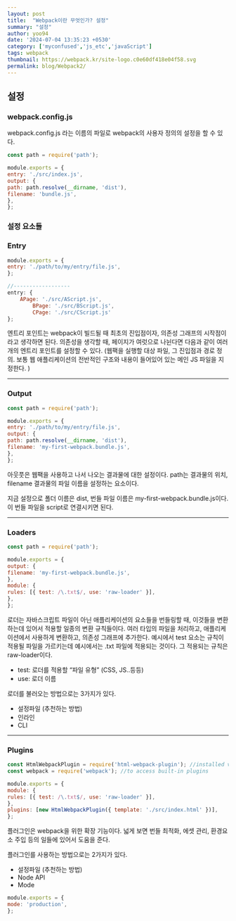 ```yaml
---
layout: post
title:  "Webpack이란 무엇인가? 설정"
summary: "설정"
author: yoo94
date: '2024-07-04 13:35:23 +0530'
category: ['myconfused','js_etc','javaScript']
tags: webpack
thumbnail: https://webpack.kr/site-logo.c0e60df418e04f58.svg
permalink: blog/Webpack2/
---
```

## 설정
### webpack.config.js

webpack.config.js 라는 이름의 파일로 webpack의 사용자 정의의 설정을 할 수 있다.

```js
const path = require('path');

module.exports = {
entry: './src/index.js',
output: {
path: path.resolve(__dirname, 'dist'),
filename: 'bundle.js',
},
};
```

### 설정 요소들

### Entry

```js
module.exports = {
entry: './path/to/my/entry/file.js',
};

//------------------
entry: {
    APage: './src/AScript.js',
        BPage: './src/BScript.js',
        CPage: './src/CScript.js'
};
```
엔트리 포인트는 webpack이 빌드될 때 최초의 진입점이자, 의존성 그래프의 시작점이라고 생각하면 된다. 
의존성을 생각할 때, 페이지가 여럿으로 나뉜다면 다음과 같이 여러 개의 엔트리 포인트를 설정할 수 있다.
(웹팩을 실행할 대상 파일, 그 진입점과 경로 정의. 보통 웹 애플리케이션의 전반적인 구조와 내용이 들어있어 있는 메인 JS 파일을 지정한다.
)

---

### Output
```js
const path = require('path');

module.exports = {
entry: './path/to/my/entry/file.js',
output: {
path: path.resolve(__dirname, 'dist'),
filename: 'my-first-webpack.bundle.js',
},
};

```
아웃풋은 웹팩을 사용하고 나서 나오는 결과물에 대한 설정이다. 
path는 결과물의 위치, filename 결과물의 파일 이름을 설정하는 요소이다. 

지금 설정으로 폴더 이름은 dist, 번들 파일 이름은 my-first-webpack.bundle.js이다. 
이 번들 파일을 script로 연결시키면 된다.

---

### Loaders
```js
const path = require('path');

module.exports = {
output: {
filename: 'my-first-webpack.bundle.js',
},
module: {
rules: [{ test: /\.txt$/, use: 'raw-loader' }],
},
};
```
로더는 자바스크립트 파일이 아닌 애플리케이션의 요소들을 번들링할 때, 이것들을 변환하는데 있어서 적용할 일종의 변환 규칙들이다.
여러 타입의 파일을 처리하고, 애플리케이션에서 사용하게 변환하고, 의존성 그래프에 추가한다.
예시에서 test 요소는 규칙이 적용될 파일을 가르키는데 예시에서는 .txt 파일에 적용되는 것이다.
그 적용되는 규칙은 raw-loader이다.

- test: 로더를 적용할 “파일 유형” (CSS, JS..등등)
- use: 로더 이름


로더를 불러오는 방법으로는 3가지가 있다.
- 설정파일 (추천하는 방법)
- 인라인
- CLI

---

### Plugins
```js
const HtmlWebpackPlugin = require('html-webpack-plugin'); //installed via npm
const webpack = require('webpack'); //to access built-in plugins

module.exports = {
module: {
rules: [{ test: /\.txt$/, use: 'raw-loader' }],
},
plugins: [new HtmlWebpackPlugin({ template: './src/index.html' })],
};
```

플러그인은 webpack을 위한 확장 기능이다. 넓게 보면 번들 최적화, 에셋 관리, 환경요소 주입 등의 일들에 있어서 도움을 준다.

플러그인를 사용하는 방법으로는 2가지가 있다.
- 설정파일 (추천하는 방법)
- Node API
- Mode

```js
module.exports = {
mode: 'production',
};

```
